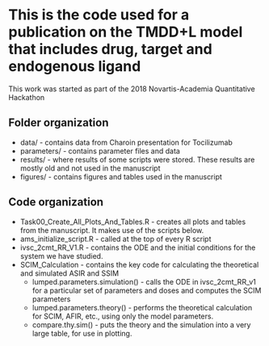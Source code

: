 # This is the code used for a publication on the TMDD+L model that includes drug, target and endogenous ligand
This work was started as part of the 2018 Novartis-Academia Quantitative Hackathon

## Folder organization

* data/       - contains data from Charoin presentation for Tocilizumab
* parameters/ - contains parameter files and data
* results/    - where results of some scripts were stored.  These results are mostly old and not used in the manuscript
* figures/    - contains figures and tables used in the manuscript

## Code organization

* Task00_Create_All_Plots_And_Tables.R - creates all plots and tables from the manuscript.  It makes use of the scripts below.
* ams_initialize_script.R - called at the top of every R script
* ivsc_2cmt_RR_V1.R - contains the ODE and the initial conditions for the system we have studied.
* SCIM_Calculation - contains the key code for calculating the theoretical and simulated ASIR and SSIM
  * lumped.parameters.simulation() - calls the ODE in ivsc_2cmt_RR_v1 for a particular set of parameters and doses and computes the SCIM parameters
  * lumped.parameters.theory() - performs the theoretical calculation for SCIM, AFIR, etc., using only the model parameters.
  * compare.thy.sim() - puts the theory and the simulation into a very large table, for use in plotting.



